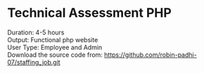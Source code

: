 # Technical Assessment PHP

Duration: 4-5 hours </br>
Output: Functional php website  </br>
User Type: Employee and Admin </br>
Download the source code from: https://github.com/robin-padhi-07/staffing_job.git


